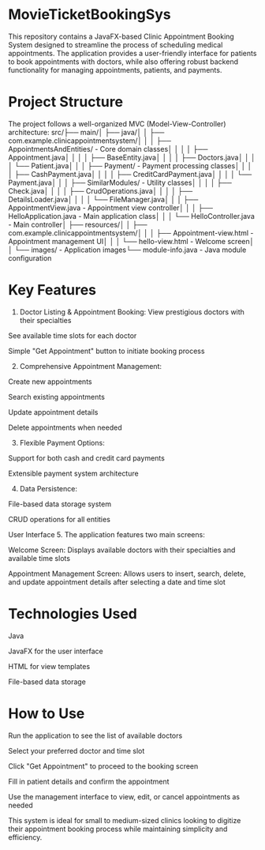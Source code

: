 # MovieTicketBookingSys
This repository contains a JavaFX-based Clinic Appointment Booking System designed to streamline the process of scheduling medical appointments. The application provides a user-friendly interface for patients to book appointments with doctors, while also offering robust backend functionality for managing appointments, patients, and payments.
# Project Structure
The project follows a well-organized MVC (Model-View-Controller) architecture:
src/├── main/│   ├── java/│   │   ├── com.example.clinicappointmentsystem/│   │   │   ├── AppointmentsAndEntities/ - Core domain classes│   │   │   │   ├── Appointment.java│   │   │   │   ├── BaseEntity.java│   │   │   │   ├── Doctors.java│   │   │   │   └── Patient.java│   │   │   ├── Payment/ - Payment processing classes│   │   │   │   ├── CashPayment.java│   │   │   │   ├── CreditCardPayment.java│   │   │   │   └── Payment.java│   │   │   ├── SimilarModules/ - Utility classes│   │   │   │   ├── Check.java│   │   │   │   ├── CrudOperations.java│   │  │   │   ├── DetailsLoader.java│   │   │   │   └── FileManager.java│   │   │   ├── AppointmentView.java - Appointment view controller│   │   │   ├── HelloApplication.java - Main application class│   │   │   └── HelloController.java - Main controller│   ├── resources/│   │   ├── com.example.clinicappointmentsystem/│   │   │   ├── Appointment-view.html - Appointment management UI│   │   │   └── hello-view.html - Welcome screen│   │   └── images/ - Application images└── module-info.java - Java module configuration
# Key Features
1. Doctor Listing & Appointment Booking: 
View prestigious doctors with their specialties

See available time slots for each doctor

Simple "Get Appointment" button to initiate booking process

2. Comprehensive Appointment Management:

Create new appointments

Search existing appointments

Update appointment details

Delete appointments when needed

3. Flexible Payment Options:

Support for both cash and credit card payments

Extensible payment system architecture

4. Data Persistence:

File-based data storage system

CRUD operations for all entities

User Interface
5. The application features two main screens:

Welcome Screen: Displays available doctors with their specialties and available time slots

Appointment Management Screen: Allows users to insert, search, delete, and update appointment details after selecting a date and time slot

# Technologies Used
Java

JavaFX for the user interface

HTML for view templates

File-based data storage

# How to Use
Run the application to see the list of available doctors

Select your preferred doctor and time slot

Click "Get Appointment" to proceed to the booking screen

Fill in patient details and confirm the appointment

Use the management interface to view, edit, or cancel appointments as needed

This system is ideal for small to medium-sized clinics looking to digitize their appointment booking process while maintaining simplicity and efficiency.
